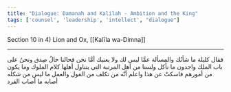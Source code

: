 ```yaml
---
title: "Dialogue: Damanah and Kalilah - Ambition and the King"
tags: ['counsel', 'leadership', 'intellect', "dialogue"]
---
```


 Section 10 in 4) Lion and Ox, [[Kalīla wa-Dimna]]

---
فقال كليلة ما شأنُك والمسألة عمَّا ليس لك ولا يعنيك أمَّا نحن فحالنا حالُ صِدق ونحنُ على باب الملك واجدون ما نأكل ولسنا من أهل المرتبة التي يتناول أهلها كلام الملوك وما يكون من أمورهم فاسكتْ عن هذا واعلم أنَّه من تكلف من القول والعمل ما ليس من شكله أصابه ما أصاب القرد
